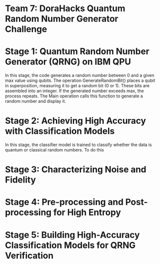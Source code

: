 # Team 7: DoraHacks Quantum Random Number Generator Challenge

# Stage 1: Quantum Random Number Generator (QRNG) on IBM QPU
  In this stage, the code generates a random number between 0 and a given max value using qubits. The operation GenerateRandomBit() places a qubit in superposition, measuring it to get a random bit (0 or 1). These bits are assembled into an integer. If the generated number exceeds max, the process repeats. The Main operation calls this function to generate a random number and display it.

# Stage 2: Achieving High Accuracy with Classification Models
In this stage, the classifier model is trained to classify whether the data is quantum or classical random numbers. To do this 
# Stage 3: Characterizing Noise and Fidelity

# Stage 4: Pre-processing and Post-processing for High Entropy

# Stage 5: Building High-Accuracy Classification Models for QRNG Verification
